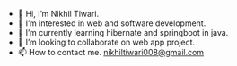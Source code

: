 - 👋 Hi, I’m Nikhil Tiwari. 
- 👀 I’m interested in web and software development.
- 🌱 I’m currently learning hibernate and springboot in java. 
- 💞️ I’m looking to collaborate on web app project. 
- 📫 How to contact me. 
    nikhiltiwari008@gmail.com
  
